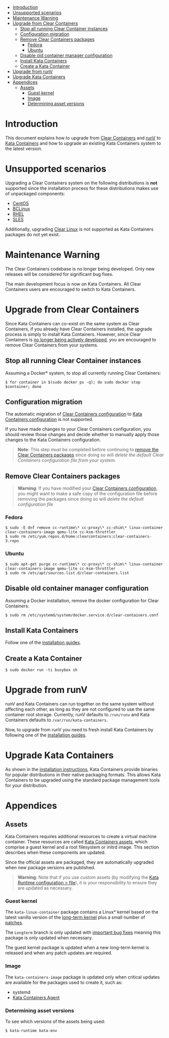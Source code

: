 * [Introduction](#introduction)
* [Unsupported scenarios](#unsupported-scenarios)
* [Maintenance Warning](#maintenance-warning)
* [Upgrade from Clear Containers](#upgrade-from-clear-containers)
    * [Stop all running Clear Container instances](#stop-all-running-clear-container-instances)
    * [Configuration migration](#configuration-migration)
    * [Remove Clear Containers packages](#remove-clear-containers-packages)
        * [Fedora](#fedora)
        * [Ubuntu](#ubuntu)
    * [Disable old container manager configuration](#disable-old-container-manager-configuration)
    * [Install Kata Containers](#install-kata-containers)
    * [Create a Kata Container](#create-a-kata-container)
* [Upgrade from runV](#upgrade-from-runv)
* [Upgrade Kata Containers](#upgrade-kata-containers)
* [Appendices](#appendices)
    * [Assets](#assets)
        * [Guest kernel](#guest-kernel)
        * [Image](#image)
        * [Determining asset versions](#determining-asset-versions)

# Introduction

This document explains how to upgrade from
[Clear Containers](https://github.com/clearcontainers) and [runV](https://github.com/hyperhq/runv) to
[Kata Containers](https://github.com/kata-containers) and how to upgrade an existing
Kata Containers system to the latest version.

# Unsupported scenarios

Upgrading a Clear Containers system on the following distributions is **not**
supported since the installation process for these distributions makes use of
unpackaged components:

- [CentOS](https://github.com/clearcontainers/runtime/blob/master/docs/centos-installation-guide.md)
- [BCLinux](https://github.com/clearcontainers/runtime/blob/master/docs/bclinux-installation-guide.md)
- [RHEL](https://github.com/clearcontainers/runtime/blob/master/docs/rhel-installation-guide.md)
- [SLES](https://github.com/clearcontainers/runtime/blob/master/docs/sles-installation-guide.md)

Additionally, upgrading
[Clear Linux](https://github.com/clearcontainers/runtime/blob/master/docs/clearlinux-installation-guide.md)
is not supported as Kata Containers packages do not yet exist.

# Maintenance Warning

The Clear Containers codebase is no longer being developed. Only new releases
will be considered for significant bug fixes.

The main development focus is now on Kata Containers. All Clear Containers
users are encouraged to switch to Kata Containers.

# Upgrade from Clear Containers

Since Kata Containers can co-exist on the same system as Clear Containers, if
you already have Clear Containers installed, the upgrade process is simply to
install Kata Containers. However, since Clear Containers is
[no longer being actively developed](#maintenance-warning),
you are encouraged to remove Clear Containers from your systems.

## Stop all running Clear Container instances

Assuming a Docker\* system, to stop all currently running Clear Containers:

```
$ for container in $(sudo docker ps -q); do sudo docker stop $container; done
```

## Configuration migration

The automatic migration of
[Clear Containers configuration](https://github.com/clearcontainers/runtime#configuration) to
[Kata Containers configuration](../src/runtime/README.md#configuration) is
not supported.

If you have made changes to your Clear Containers configuration, you should
review those changes and decide whether to manually apply those changes to the
Kata Containers configuration.

> **Note**: This step must be completed before continuing to
> [remove the Clear Containers packages](#remove-clear-containers-packages) since doing so will
> *delete the default Clear Containers configuration file from your system*.

## Remove Clear Containers packages

> **Warning**: If you have modified your
> [Clear Containers configuration](https://github.com/clearcontainers/runtime#configuration),
> you might want to make a safe copy of the configuration file before removing the
> packages since doing so will *delete the default configuration file*

### Fedora

```
$ sudo -E dnf remove cc-runtime\* cc-proxy\* cc-shim\* linux-container clear-containers-image qemu-lite cc-ksm-throttler
$ sudo rm /etc/yum.repos.d/home:clearcontainers:clear-containers-3.repo
```

### Ubuntu

```
$ sudo apt-get purge cc-runtime\* cc-proxy\* cc-shim\* linux-container clear-containers-image qemu-lite cc-ksm-throttler
$ sudo rm /etc/apt/sources.list.d/clear-containers.list
```

## Disable old container manager configuration

Assuming a Docker installation, remove the docker configuration for Clear
Containers:

```
$ sudo rm /etc/systemd/system/docker.service.d/clear-containers.conf
```

## Install Kata Containers

Follow one of the [installation guides](install).

## Create a Kata Container

```
$ sudo docker run -ti busybox sh
```

# Upgrade from runV

runV and Kata Containers can run together on the same system without affecting each other, as long as they are
not configured to use the same container root storage. Currently, runV defaults to `/run/runv` and Kata Containers
defaults to `/var/run/kata-containers`.

Now, to upgrade from runV you need to fresh install Kata Containers by following one of
the [installation guides](install).

# Upgrade Kata Containers

As shown in the
[installation instructions](install),
Kata Containers provide binaries for popular distributions in their native
packaging formats. This allows Kata Containers to be upgraded using the
standard package management tools for your distribution.

# Appendices

## Assets

Kata Containers requires additional resources to create a virtual machine
container. These resources are called
[Kata Containers assets](./design/architecture.md#assets),
which comprise a guest kernel and a root filesystem or initrd image. This
section describes when these components are updated.

Since the official assets are packaged, they are automatically upgraded when
new package versions are published.

> **Warning**: Note that if you use custom assets (by modifying the
> [Kata Runtime configuration > file](../src/runtime/README.md#configuration)),
> it is your responsibility to ensure they are updated as necessary.

### Guest kernel

The `kata-linux-container` package contains a Linux\* kernel based on the
latest vanilla version of the
[long-term kernel](https://www.kernel.org/)
plus a small number of
[patches](../tools/packaging/kernel).

The `Longterm` branch is only updated with
[important bug fixes](https://www.kernel.org/category/releases.html)
meaning this package is only updated when necessary.

The guest kernel package is updated when a new long-term kernel is released
and when any patch updates are required.

### Image

The `kata-containers-image` package is updated only when critical updates are
available for the packages used to create it, such as:

- systemd
- [Kata Containers Agent](../src/agent)

### Determining asset versions

To see which versions of the assets being used:

```
$ kata-runtime kata-env
```
